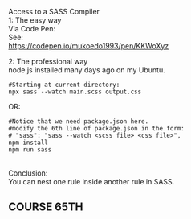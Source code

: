 Access to a SASS Compiler<br>
1: The easy way<br>
Via Code Pen:<br>
See:<br>
https://codepen.io/mukoedo1993/pen/KKWoXyz<br>



2: The professional way<br>
node.js installed many days ago on my Ubuntu.<br>
```
#Starting at current directory:
npx sass --watch main.scss output.css
```
OR:
```
#Notice that we need package.json here.
#modify the 6th line of package.json in the form:
# "sass": "sass --watch <scss file> <css file>",
npm install
npm run sass
```
<br>
Conclusion:<br>
You can nest one rule inside another rule in SASS.

## COURSE 65TH ##


